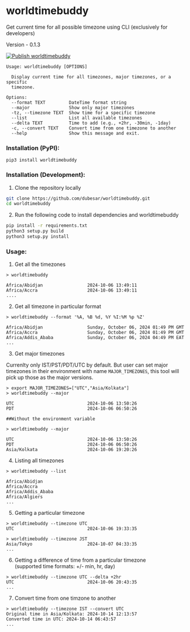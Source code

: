 # worldtimebuddy
Get current time for all possible timezone using CLI (exclusively for developers)

Version - 0.1.3

[![Publish worldtimebuddy](https://github.com/dubesar/worldtimebuddy/actions/workflows/publish-package.yml/badge.svg)](https://github.com/dubesar/worldtimebuddy/actions/workflows/publish-package.yml)

```
Usage: worldtimebuddy [OPTIONS]

  Display current time for all timezones, major timezones, or a specific
  timezone.

Options:
  --format TEXT         DateTime format string
  --major               Show only major timezones
  -tz, --timezone TEXT  Show time for a specific timezone
  --list                List all available timezones
  --delta TEXT          Time to add (e.g., +2hr, -30min, -1day)
  -c, --convert TEXT    Convert time from one timezone to another
  --help                Show this message and exit.
```

### Installation (PyPI):

`pip3 install worldtimebuddy`

### Installation (Development):
1. Clone the repository locally
``` bash
git clone https://github.com/dubesar/worldtimebuddy.git
cd worldtimebuddy
```
2. Run the following code to install dependencies and worldtimebuddy
``` bash
pip install -r requirements.txt
python3 setup.py build
python3 setup.py install
```


### Usage:


1. Get all the timezones
```
> worldtimebuddy

Africa/Abidjan                 2024-10-06 13:49:11
Africa/Accra                   2024-10-06 13:49:11
....
```

2. Get all timezone in particular format
```
> worldtimebuddy --format '%A, %B %d, %Y %I:%M %p %Z'

Africa/Abidjan                 Sunday, October 06, 2024 01:49 PM GMT
Africa/Accra                   Sunday, October 06, 2024 01:49 PM GMT
Africa/Addis_Ababa             Sunday, October 06, 2024 04:49 PM EAT
...
```

3. Get major timezones

Currenlty only IST/PST/PDT/UTC by default. But user can set major timezones in their environment with name `MAJOR_TIMEZONES`, this tool will pick up those as the major
versions.
```
> export MAJOR_TIMEZONES=["UTC","Asia/Kolkata"]
> worldtimebuddy --major

UTC                            2024-10-06 13:50:26
PDT                            2024-10-06 06:50:26

##Without the environment variable

> worldtimebuddy --major

UTC                            2024-10-06 13:50:26
PDT                            2024-10-06 06:50:26
Asia/Kolkata                   2024-10-06 19:20:26
```

4. Listing all timezones
```
> worldtimebuddy --list

Africa/Abidjan
Africa/Accra
Africa/Addis_Ababa
Africa/Algiers
...
```

5. Getting a particular timezone
```
> worldtimebuddy --timezone UTC
UTC                            2024-10-06 19:33:35

> worldtimebuddy --timezone JST
Asia/Tokyo                     2024-10-07 04:33:35
...
```

6. Getting a difference of time from a particular timezone <br> (supported time formats: +/- min, hr, day) 
```
> worldtimebuddy --timezone UTC --delta +2hr
UTC                            2024-10-06 20:43:35
...
```

7. Convert time from one timzone to another
```
> worldtimebuddy --timezone IST --convert UTC
Original time in Asia/Kolkata: 2024-10-14 12:13:57
Converted time in UTC: 2024-10-14 06:43:57
...
```